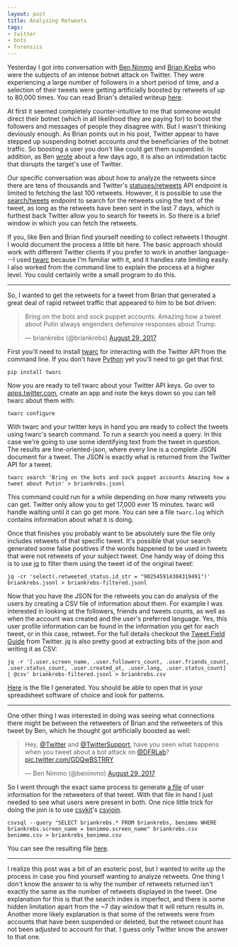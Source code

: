 ```yaml
---
layout: post
title: Analyzing Retweets
tags:
- twitter
- bots
- forensics
---
```


Yesterday I got into conversation with [Ben Nimmo](https://twitter.com/benimmo/)
and [Brian Krebs](https://twitter.com/briankrebs) who were the subjects of an
intense botnet attack on Twitter. They were experiencing a large number of
followers in a short period of time, and a selection of their tweets were
getting artificially boosted by retweets of up to 80,000 times. You can read
Brian's detailed writeup
[here](https://krebsonsecurity.com/2017/08/twitter-bots-use-likes-rts-for-intimidation/).

At first it seemed completely counter-intuitive to me that someone would direct
their botnet (which in all likelihood they are paying for) to boost the
followers and messages of people they disagree with. But I wasn't thinking
deviously enough.  As Brian points out in his post, Twitter appear to have
stepped up suspending botnet accounts *and* the beneficiaries of the botnet
traffic. So boosting a user you don't like could get them suspended. In
addition, as Ben
[wrote](https://medium.com/dfrlab/botspot-the-intimidators-135244bfe46b) about a
few days ago, it is also an intimidation tactic that disrupts the target's use
of Twitter.

Our specific conversation was about how to analyze the retweets since there are tens of thousands and Twitter's  [statuses/retweets](https://dev.twitter.com/rest/reference/get/statuses/retweets/id) API endpoint is limited to fetching the last
100 retweets. However, it is possible to use the
[search/tweets](https://dev.twitter.com/rest/reference/get/search/tweets)
endpoint to search for the retweets using the text of the tweet, as long as the
retweets have been sent in the last 7 days, which is furthest back Twitter allow
you to search for tweets in. So there is a brief window in which you can fetch
the retweets.

If you, like Ben and Brian find yourself needing to collect retweets I thought I would document the process a little bit here. The basic approach should work with different Twitter clients if you prefer to work in another language---I used [twarc](https://github.com/docnow/twarc) because I'm familiar with it, and it handles rate limiting easily. I also worked from the command line to explain the process at a higher level. You could certainly write a small program to do this.

---

So, I wanted to get the retweets for a tweet from Brian that generated a great deal of rapid retweet traffic that appeared to him to be bot driven:

<blockquote class="twitter-tweet" data-lang="en"><p lang="en" dir="ltr">Bring on the bots and sock puppet accounts. Amazing how a tweet about Putin always engenders defensive responses about Trump.</p>&mdash; briankrebs (@briankrebs) <a href="https://twitter.com/briankrebs/status/902545914304319491">August 29, 2017</a></blockquote>
<script async src="//platform.twitter.com/widgets.js" charset="utf-8"></script>


First you'll need to install [twarc](https://github.com/docnow/twarc) for interacting with the Twitter API from the command line. If you don't have [Python](https://python.org) yet you'll need to go get that first.

    pip install twarc

Now you are ready to tell twarc about your Twitter API keys. Go over to
[apps.twitter.com](https://apps.twitter.com), create an app and note the keys
down so you can tell twarc about them with:

    twarc configure

With twarc and your twitter keys in hand you are ready to collect the tweets
using twarc's search command. To run a search you need a query. In this case
we're going to use some identifying text from the tweet in question. The results
are line-oriented-json, where every line is a complete JSON document for a
tweet. The JSON is exactly what is returned from the Twitter API for a tweet.

    twarc search 'Bring on the bots and sock puppet accounts Amazing how a tweet about Putin' > briankrebs.jsonl

This command could run for a while depending on how many retweets you can get. Twitter only allow you to get 17,000 ever 15 minutes. twarc will handle waiting until it can go get more. You can see a file `twarc.log` which contains information about what it is doing.

Once that finishes you probably want to be absolutely sure the file only includes retweets of that specific tweet. It's possible that your search generated some false positives if the words happened to be used in tweets that were not retweets of your subject tweet. One handy way of doing this is to use [jq](https://stedolan.github.io/jq/) to filter them using the tweet id of the
original tweet:

    jq -cr 'select(.retweeted_status.id_str = "902545914304319491")' briankrebs.jsonl > briankrebs-filtered.jsonl

Now that you have the JSON for the retweets you can do analysis of the users by
creating a CSV file of information about them. For example I was interested in looking at the followers, friends and tweets counts, as well as when the account was created and the user's preferred language. Yes, this user profile information can be found in the information you get for each tweet, or in this case, retweet. For the full details checkout the [Tweet Field Guide](https://dev.twitter.com/overview/api/tweets) from Twitter. jq is also pretty good at extracting bits of the json and writing it as CSV:

    jq -r '[.user.screen_name, .user.followers_count, .user.friends_count, .user.status_count, .user.created_at, .user.lang, .user.status_count] | @csv' briankrebs-filtered.jsonl > briankrebs.csv

[Here](https://github.com/edsu/botnet-retweets/blob/master/briankrebs.csv) is the file I generated. You should be able to open that in your spreadsheet software of choice and look for patterns.

---

One other thing I was interested in doing was seeing what connections there might be between the retweeters of Brian and the retweeters of this tweet by Ben, which he thought got artificially boosted as well:

<blockquote class="twitter-tweet" data-lang="en"><p lang="en" dir="ltr">Hey, <a href="https://twitter.com/Twitter">@Twitter</a> and <a href="https://twitter.com/TwitterSupport">@TwitterSupport</a>, have you seen what happens when you tweet about a bot attack on <a href="https://twitter.com/DFRLab">@DFRLab</a>? <a href="https://t.co/GDQwBSTRRY">pic.twitter.com/GDQwBSTRRY</a></p>&mdash; Ben Nimmo (@benimmo) <a href="https://twitter.com/benimmo/status/902673891792965637">August 29, 2017</a></blockquote>
<script async src="//platform.twitter.com/widgets.js" charset="utf-8"></script>

So I went through the exact same process to generate [a file](https://github.com/edsu/botnet-retweets/blob/master/benimmo.csv) of user information for the retweeters of that tweet. With that file in hand I just needed to see what users were present in both. One nice little trick for doing the join is to use [csvkit](https://csvkit.readthedocs.io/)'s [csvjoin](https://csvkit.readthedocs.io/en/1.0.2/scripts/csvsql.html).        

    csvsql --query "SELECT briankrebs.* FROM briankrebs, benimmo WHERE briankrebs.screen_name = benimmo.screen_name" briankrebs.csv benimmo.csv > briankrebs_benimmo.csv

You can see the resulting file [here](https://github.com/edsu/botnet-retweets/blob/master/briankrebs_benimmo.csv).

---

I realize this post was a bit of an esoteric post, but I wanted to write up the process in case you find yourself wanting to analyze retweets. One thing I don't know the answer to is why the number of retweets returned isn't exactly the same as the number of retweets displayed in the tweet. One explanation for this is that the search index is imperfect, and there is some hidden limitation apart from the ~7 day window that it will return results in. Another more likely explanation is that some of the retweets were from accounts that have been suspended or deleted, but the retweet count has not been adjusted to account for that. I guess only Twitter know the answer to that one.
